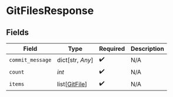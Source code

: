 # GitFilesResponse


## Fields

| Field                                           | Type                                            | Required                                        | Description                                     |
| ----------------------------------------------- | ----------------------------------------------- | ----------------------------------------------- | ----------------------------------------------- |
| `commit_message`                                | dict[str, *Any*]                                | :heavy_check_mark:                              | N/A                                             |
| `count`                                         | *int*                                           | :heavy_check_mark:                              | N/A                                             |
| `items`                                         | list[[GitFile](../../models/shared/gitfile.md)] | :heavy_check_mark:                              | N/A                                             |